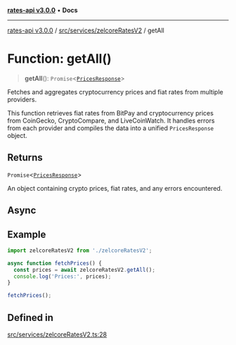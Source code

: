 [**rates-api v3.0.0**](../../../../README.md) • **Docs**

***

[rates-api v3.0.0](../../../../modules.md) / [src/services/zelcoreRatesV2](../README.md) / getAll

# Function: getAll()

> **getAll**(): `Promise`\<[`PricesResponse`](../../../types/type-aliases/PricesResponse.md)\>

Fetches and aggregates cryptocurrency prices and fiat rates from multiple providers.

This function retrieves fiat rates from BitPay and cryptocurrency prices from CoinGecko,
CryptoCompare, and LiveCoinWatch. It handles errors from each provider and compiles the data
into a unified `PricesResponse` object.

## Returns

`Promise`\<[`PricesResponse`](../../../types/type-aliases/PricesResponse.md)\>

An object containing crypto prices, fiat rates, and any errors encountered.

## Async

## Example

```typescript
import zelcoreRatesV2 from './zelcoreRatesV2';

async function fetchPrices() {
  const prices = await zelcoreRatesV2.getAll();
  console.log('Prices:', prices);
}

fetchPrices();
```

## Defined in

[src/services/zelcoreRatesV2.ts:28](https://github.com/ZelCore-io/rates-api/blob/691ee3db71a277710156f53a41c1ecb57cce5d58/src/services/zelcoreRatesV2.ts#L28)
